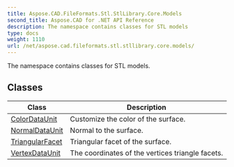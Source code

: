 ```yaml
---
title: Aspose.CAD.FileFormats.Stl.StlLibrary.Core.Models
second_title: Aspose.CAD for .NET API Reference
description: The namespace contains classes for STL models
type: docs
weight: 1110
url: /net/aspose.cad.fileformats.stl.stllibrary.core.models/
---
```

The namespace contains classes for STL models.

## Classes

| Class | Description |
| --- | --- |
| [ColorDataUnit](./colordataunit/) | Customize the color of the surface. |
| [NormalDataUnit](./normaldataunit/) | Normal to the surface. |
| [TriangularFacet](./triangularfacet/) | Triangular facet of the surface. |
| [VertexDataUnit](./vertexdataunit/) | The coordinates of the vertices triangle facets. |


